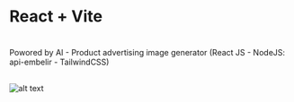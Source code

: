 # React + Vite
#
Powored by AI - Product advertising image generator (React JS - NodeJS: api-embelir - TailwindCSS)
##
![alt text]([http://url/to/img.png](https://github.com/CedricFonsat/embelir/blob/main/src/assets/images/Capture%20d%E2%80%99e%CC%81cran%202024-01-14%20a%CC%80%2015.52.53.png?raw=true)https://github.com/CedricFonsat/embelir/blob/main/src/assets/images/Capture%20d%E2%80%99e%CC%81cran%202024-01-14%20a%CC%80%2015.52.53.png?raw=true)
